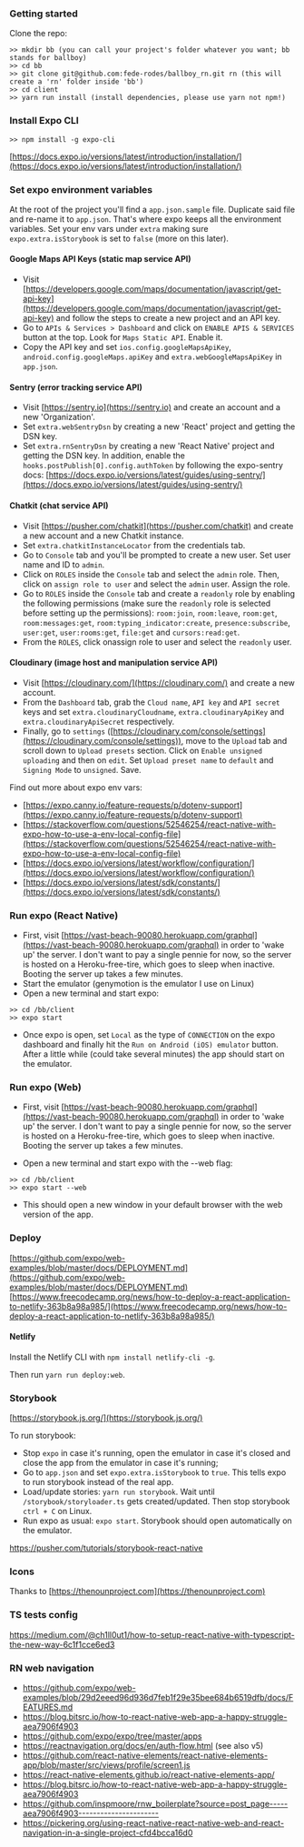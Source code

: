 ### Getting started

Clone the repo:

```
>> mkdir bb (you can call your project's folder whatever you want; bb stands for ballboy)
>> cd bb
>> git clone git@github.com:fede-rodes/ballboy_rn.git rn (this will create a 'rn' folder inside 'bb')
>> cd client
>> yarn run install (install dependencies, please use yarn not npm!)
```

### Install Expo CLI

```
>> npm install -g expo-cli
```

[https://docs.expo.io/versions/latest/introduction/installation/](https://docs.expo.io/versions/latest/introduction/installation/)

### Set expo environment variables

At the root of the project you'll find a `app.json.sample` file. Duplicate said file and re-name it to `app.json`. That's where expo keeps all the environment variables. Set your env vars under `extra` making sure `expo.extra.isStorybook` is set to `false` (more on this later).

#### Google Maps API Keys (static map service API)

- Visit [https://developers.google.com/maps/documentation/javascript/get-api-key](https://developers.google.com/maps/documentation/javascript/get-api-key) and follow the steps to create a new project and an API key.
- Go to `APIs & Services > Dashboard` and click on `ENABLE APIS & SERVICES` button at the top. Look for `Maps Static API`. Enable it.
- Copy the API key and set `ios.config.googleMapsApiKey`, `android.config.googleMaps.apiKey` and `extra.webGoogleMapsApiKey` in `app.json`.

#### Sentry (error tracking service API)

- Visit [https://sentry.io](https://sentry.io) and create an account and a new 'Organization'.
- Set `extra.webSentryDsn` by creating a new 'React' project and getting the DSN key.
- Set `extra.rnSentryDsn` by creating a new 'React Native' project and getting the DSN key. In addition, enable the `hooks.postPublish[0].config.authToken` by following the expo-sentry docs:  [https://docs.expo.io/versions/latest/guides/using-sentry/](https://docs.expo.io/versions/latest/guides/using-sentry/)

#### Chatkit (chat service API)

- Visit [https://pusher.com/chatkit](https://pusher.com/chatkit) and create a new account and a new Chatkit instance.
- Set `extra.chatkitInstanceLocator` from the credentials tab.
- Go to `Console` tab and you'll be prompted to create a new user. Set user name and ID to `admin`.
- Click on `ROLES` inside the `Console` tab and select the `admin` role. Then, click on `assign role to user` and select the `admin` user. Assign the role.
- Go to `ROLES` inside the `Console` tab and create a `readonly` role by enabling the following permissions (make sure the `readonly` role is selected before setting up the permissions): `room:join`, `room:leave`, `room:get`, `room:messages:get`, `room:typing_indicator:create`, `presence:subscribe`, `user:get`, `user:rooms:get`, `file:get` and `cursors:read:get`.
- From the `ROLES`, click onassign role to user and select the `readonly` user.

#### Cloudinary (image host and manipulation service API)

- Visit [https://cloudinary.com/](https://cloudinary.com/) and create a new account.
- From the `Dashboard` tab, grab the `Cloud name`, `API key` and `API secret` keys and set `extra.cloudinaryCloudname`, `extra.cloudinaryApiKey` and `extra.cloudinaryApiSecret` respectively.
- Finally, go to `settings` ([https://cloudinary.com/console/settings](https://cloudinary.com/console/settings)), move to the `Upload` tab and scroll down to `Upload presets` section. Click on `Enable unsigned uploading` and then on `edit`. Set `Upload preset name` to `default` and `Signing Mode` to `unsigned`. Save.

Find out more about expo env vars:
- [https://expo.canny.io/feature-requests/p/dotenv-support](https://expo.canny.io/feature-requests/p/dotenv-support)
- [https://stackoverflow.com/questions/52546254/react-native-with-expo-how-to-use-a-env-local-config-file](https://stackoverflow.com/questions/52546254/react-native-with-expo-how-to-use-a-env-local-config-file)
- [https://docs.expo.io/versions/latest/workflow/configuration/](https://docs.expo.io/versions/latest/workflow/configuration/)
- [https://docs.expo.io/versions/latest/sdk/constants/](https://docs.expo.io/versions/latest/sdk/constants/)

### Run expo (React Native)

- First, visit [https://vast-beach-90080.herokuapp.com/graphql](https://vast-beach-90080.herokuapp.com/graphql) in order to 'wake up' the server. I don't want to pay a single pennie for now, so the server is hosted on a Heroku-free-tire, which goes to sleep when inactive. Booting the server up takes a few minutes.
- Start the emulator (genymotion is the emulator I use on Linux)
- Open a new terminal and start expo:

```
>> cd /bb/client
>> expo start
```
- Once expo is open, set `Local` as the type of `CONNECTION` on the expo dashboard and finally hit the `Run on Android (iOS) emulator` button. After a little while (could take several minutes) the app should start on the emulator.

### Run expo (Web)

- First, visit [https://vast-beach-90080.herokuapp.com/graphql](https://vast-beach-90080.herokuapp.com/graphql) in order to 'wake up' the server. I don't want to pay a single pennie for now, so the server is hosted on a Heroku-free-tire, which goes to sleep when inactive. Booting the server up takes a few minutes.

- Open a new terminal and start expo with the --web flag:

```
>> cd /bb/client
>> expo start --web
```
- This should open a new window in your default browser with the web version of the app.

### Deploy

[https://github.com/expo/web-examples/blob/master/docs/DEPLOYMENT.md](https://github.com/expo/web-examples/blob/master/docs/DEPLOYMENT.md)
[https://www.freecodecamp.org/news/how-to-deploy-a-react-application-to-netlify-363b8a98a985/](https://www.freecodecamp.org/news/how-to-deploy-a-react-application-to-netlify-363b8a98a985/)

#### Netlify

Install the Netlify CLI with `npm install netlify-cli -g`.

Then run `yarn run deploy:web`.


### Storybook

[https://storybook.js.org/](https://storybook.js.org/)

To run storybook:
- Stop `expo` in case it's running, open the emulator in case it's closed and close the app from the emulator in case it's running;
- Go to `app.json` and set `expo.extra.isStorybook` to `true`. This tells expo to run storybook instead of the real app.
- Load/update stories: `yarn run storybook`. Wait until `/storybook/storyloader.ts` gets created/updated. Then stop storybook `ctrl + C` on Linux.
- Run expo as usual: `expo start`. Storybook should open automatically on the emulator.


https://pusher.com/tutorials/storybook-react-native


### Icons

Thanks to [https://thenounproject.com](https://thenounproject.com)


### TS tests config

https://medium.com/@ch1ll0ut1/how-to-setup-react-native-with-typescript-the-new-way-6c1f1cce6ed3


### RN web navigation

- https://github.com/expo/web-examples/blob/29d2eeed96d936d7feb1f29e35bee684b6519dfb/docs/FEATURES.md
- https://blog.bitsrc.io/how-to-react-native-web-app-a-happy-struggle-aea7906f4903
- https://github.com/expo/expo/tree/master/apps
- https://reactnavigation.org/docs/en/auth-flow.html (see also v5)
- https://github.com/react-native-elements/react-native-elements-app/blob/master/src/views/profile/screen1.js
- https://react-native-elements.github.io/react-native-elements-app/
- https://blog.bitsrc.io/how-to-react-native-web-app-a-happy-struggle-aea7906f4903
- https://github.com/inspmoore/rnw_boilerplate?source=post_page-----aea7906f4903----------------------
- https://pickering.org/using-react-native-react-native-web-and-react-navigation-in-a-single-project-cfd4bcca16d0
